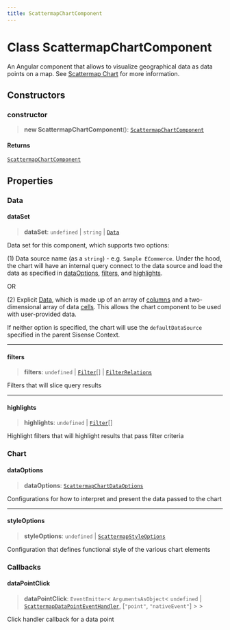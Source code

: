```yaml
---
title: ScattermapChartComponent
---
```


# Class ScattermapChartComponent

An Angular component that allows to visualize geographical data as data points on a map.
See [Scattermap Chart](https://docs.sisense.com/main/SisenseLinux/scatter-map.htm) for more information.

## Constructors

### constructor

> **new ScattermapChartComponent**(): [`ScattermapChartComponent`](class.ScattermapChartComponent.md)

#### Returns

[`ScattermapChartComponent`](class.ScattermapChartComponent.md)

## Properties

### Data

#### dataSet

> **dataSet**: `undefined` \| `string` \| [`Data`](../../sdk-data/interfaces/interface.Data.md)

Data set for this component, which supports two options:

(1) Data source name (as a `string`) - e.g. `Sample ECommerce`. Under the hood,
the chart will have an internal query connect to the data source
and load the data as specified in [dataOptions](class.ScattermapChartComponent.md#dataoptions), [filters](class.ScattermapChartComponent.md#filters), and [highlights](class.ScattermapChartComponent.md#highlights).

OR

(2) Explicit [Data](../../sdk-data/interfaces/interface.Data.md), which is made up of
an array of [columns](../../sdk-data/interfaces/interface.Column.md)
and a two-dimensional array of data [cells](../../sdk-data/interfaces/interface.Cell.md).
This allows the chart component to be used
with user-provided data.

If neither option is specified,
the chart will use the `defaultDataSource` specified in the parent Sisense Context.

***

#### filters

> **filters**: `undefined` \| [`Filter`](../../sdk-data/interfaces/interface.Filter.md)[] \| [`FilterRelations`](../../sdk-data/interfaces/interface.FilterRelations.md)

Filters that will slice query results

***

#### highlights

> **highlights**: `undefined` \| [`Filter`](../../sdk-data/interfaces/interface.Filter.md)[]

Highlight filters that will highlight results that pass filter criteria

### Chart

#### dataOptions

> **dataOptions**: [`ScattermapChartDataOptions`](../interfaces/interface.ScattermapChartDataOptions.md)

Configurations for how to interpret and present the data passed to the chart

***

#### styleOptions

> **styleOptions**: `undefined` \| [`ScattermapStyleOptions`](../interfaces/interface.ScattermapStyleOptions.md)

Configuration that defines functional style of the various chart elements

### Callbacks

#### dataPointClick

> **dataPointClick**: `EventEmitter`\< `ArgumentsAsObject`\< `undefined` \| [`ScattermapDataPointEventHandler`](../../sdk-ui/type-aliases/type-alias.ScattermapDataPointEventHandler.md), [`"point"`, `"nativeEvent"`] \> \>

Click handler callback for a data point
